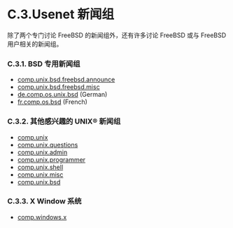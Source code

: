 # C.3.Usenet 新闻组

除了两个专门讨论 FreeBSD 的新闻组外，还有许多讨论 FreeBSD 或与 FreeBSD 用户相关的新闻组。

### C.3.1. BSD 专用新闻组

* [comp.unix.bsd.freebsd.announce](news:comp.unix.bsd.freebsd.announce)
* [comp.unix.bsd.freebsd.misc](news:comp.unix.bsd.freebsd.misc)
* [de.comp.os.unix.bsd](news:de.comp.os.unix.bsd) (German)
* [fr.comp.os.bsd](news:fr.comp.os.bsd) (French)

### C.3.2. 其他感兴趣的 UNIX® 新闻组

* [comp.unix](news:comp.unix)
* [comp.unix.questions](news:comp.unix.questions)
* [comp.unix.admin](news:comp.unix.admin)
* [comp.unix.programmer](news:comp.unix.programmer)
* [comp.unix.shell](news:comp.unix.shell)
* [comp.unix.misc](news:comp.unix.misc)
* [comp.unix.bsd](news:comp.unix.bsd)

### C.3.3. X Window 系统

* [comp.windows.x](news:comp.windows.x)
